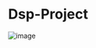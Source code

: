 # Dsp-Project
![image](https://user-images.githubusercontent.com/65625392/118538668-2b371500-b757-11eb-92c4-b2ab26117a5a.png)
